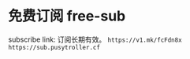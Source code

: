 # 免费订阅 free-sub

subscribe link: 订阅长期有效。
```https://v1.mk/fcFdn8x```
```https://sub.pusytroller.cf```

